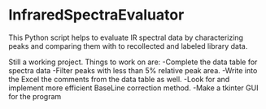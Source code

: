 # InfraredSpectraEvaluator
This Python script helps to evaluate IR spectral data by characterizing peaks and comparing them with to recollected and labeled library data.

Still a working project.
Things to work on are:
  -Complete the data table for spectra data
  -Filter peaks with less than 5% relative peak area.
  -Write into the Excel the comments from the data table as well.
  -Look for and implement more efficient BaseLine correction method.
  -Make a tkinter GUI for the program
